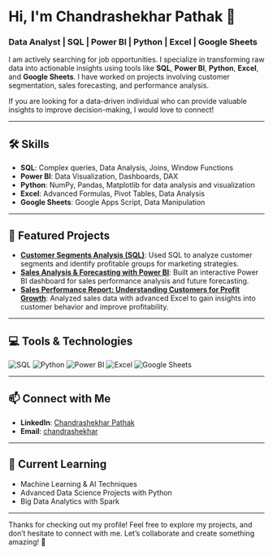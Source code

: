 # Hi, I'm Chandrashekhar Pathak 👋

### Data Analyst | SQL | Power BI | Python | Excel | Google Sheets

I am actively searching for job opportunities. I specialize in transforming raw data into actionable insights using tools like **SQL**, **Power BI**, **Python**, **Excel**, and **Google Sheets**. I have worked on projects involving customer segmentation, sales forecasting, and performance analysis.

If you are looking for a data-driven individual who can provide valuable insights to improve decision-making, I would love to connect!

---

## 🛠️ Skills

- **SQL**: Complex queries, Data Analysis, Joins, Window Functions
- **Power BI**: Data Visualization, Dashboards, DAX
- **Python**: NumPy, Pandas, Matplotlib for data analysis and visualization
- **Excel**: Advanced Formulas, Pivot Tables, Data Analysis
- **Google Sheets**: Google Apps Script, Data Manipulation

---

## 🚀 Featured Projects

- **[Customer Segments Analysis (SQL)](https://github.com/Chandrashekhar08analyst/Customer-Segments-Analysis)**: Used SQL to analyze customer segments and identify profitable groups for marketing strategies.
- **[Sales Analysis & Forecasting with Power BI](https://github.com/Chandrashekhar08analyst/Sales-Analytics-Forecasting-Dashboard)**: Built an interactive Power BI dashboard for sales performance analysis and future forecasting.
- **[Sales Performance Report: Understanding Customers for Profit Growth](https://github.com/Chandrashekhar08analyst/Excel-project-Sales-performance-analysis)**: Analyzed sales data with advanced Excel to gain insights into customer behavior and improve profitability.

---

## 💻 Tools & Technologies

![SQL](https://img.shields.io/badge/SQL-4B8BBE?style=flat&logo=sql&logoColor=white)
![Python](https://img.shields.io/badge/Python-3776AB?style=flat&logo=python&logoColor=white)
![Power BI](https://img.shields.io/badge/Power%20BI-F2C811?style=flat&logo=powerbi&logoColor=white)
![Excel](https://img.shields.io/badge/Excel-217346?style=flat&logo=microsoft-excel&logoColor=white)
![Google Sheets](https://img.shields.io/badge/Google%20Sheets-34A853?style=flat&logo=google&logoColor=white)

---

## 📫 Connect with Me

- **LinkedIn**: [Chandrashekhar Pathak](https://www.linkedin.com/in/cspathak08)
- **Email**: [chandrashekhar](pathakcg22@gmail.com)

---

## 🎯 Current Learning

- Machine Learning & AI Techniques
- Advanced Data Science Projects with Python
- Big Data Analytics with Spark

---

Thanks for checking out my profile! Feel free to explore my projects, and don’t hesitate to connect with me. Let’s collaborate and create something amazing! 🚀
